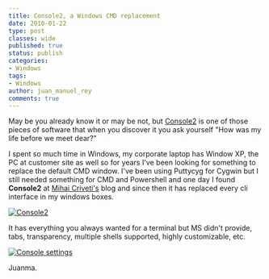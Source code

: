 ```yaml
---
title: Console2, a Windows CMD replacement
date: 2010-01-22
type: post
classes: wide
published: true
status: publish
categories:
- Windows
tags:
- Windows
author: juan_manuel_rey
comments: true
---
```


May be you already know it or may be not, but [Console2](http://unixsadm.blogspot.com/ "Console2") is one of those pieces of software that when you discover it you ask yourself "How was my life before we meet dear?"

I spent so much time in Windows, my corporate laptop has Window XP, the PC at customer site as well so for years I've been looking for something to replace the default CMD window. I've been using Puttycyg for Cygwin but I still needed something for CMD and Powershell and one day I found **Console2** at [Mihai Criveti's](http://unixsadm.blogspot.com/) blog and since then it has replaced every cli interface in my windows boxes.

[![Console2](/assets/assets/images/console3.jpg "Console2")]({{site.url}}/assets/assets/images/console3.jpg)

It has everything you always wanted for a terminal but MS didn't provide, tabs, transparency, multiple shells supported, highly customizable, etc.

[![Console settings](/assets/assets/images/console_settings1.jpg "Console settings")]({{site.url}}/assets/assets/images/console_settings1.jpg)

Juanma.
